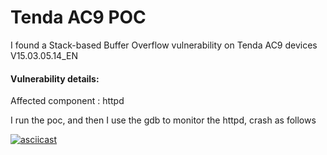 # Tenda AC9 POC

I found a Stack-based Buffer Overflow vulnerability on Tenda AC9 devices V15.03.05.14_EN

#### Vulnerability details:

Affected component : httpd 

I run the poc, and then I use the gdb to monitor the httpd, crash as follows

[![asciicast](https://asciinema.org/a/t4r6uvJFnh7vp0xjkBzgcOJKZ.png)](https://asciinema.org/a/t4r6uvJFnh7vp0xjkBzgcOJKZ)

